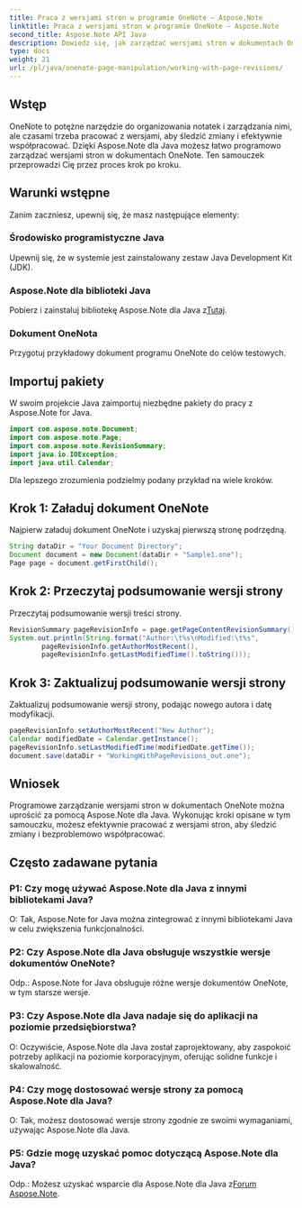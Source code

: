 ```yaml
---
title: Praca z wersjami stron w programie OneNote — Aspose.Note
linktitle: Praca z wersjami stron w programie OneNote — Aspose.Note
second_title: Aspose.Note API Java
description: Dowiedz się, jak zarządzać wersjami stron w dokumentach OneNote za pomocą Aspose.Note dla Java. Zawiera przewodnik krok po kroku dotyczący skutecznego śledzenia wersji i współpracy.
type: docs
weight: 21
url: /pl/java/onenote-page-manipulation/working-with-page-revisions/
---
```

## Wstęp

OneNote to potężne narzędzie do organizowania notatek i zarządzania nimi, ale czasami trzeba pracować z wersjami, aby śledzić zmiany i efektywnie współpracować. Dzięki Aspose.Note dla Java możesz łatwo programowo zarządzać wersjami stron w dokumentach OneNote. Ten samouczek przeprowadzi Cię przez proces krok po kroku.

## Warunki wstępne

Zanim zaczniesz, upewnij się, że masz następujące elementy:

### Środowisko programistyczne Java

Upewnij się, że w systemie jest zainstalowany zestaw Java Development Kit (JDK).

### Aspose.Note dla biblioteki Java

Pobierz i zainstaluj bibliotekę Aspose.Note dla Java z[Tutaj](https://releases.aspose.com/note/java/).

### Dokument OneNota

Przygotuj przykładowy dokument programu OneNote do celów testowych.

## Importuj pakiety

W swoim projekcie Java zaimportuj niezbędne pakiety do pracy z Aspose.Note for Java.

```java
import com.aspose.note.Document;
import com.aspose.note.Page;
import com.aspose.note.RevisionSummary;
import java.io.IOException;
import java.util.Calendar;
```

Dla lepszego zrozumienia podzielmy podany przykład na wiele kroków.

## Krok 1: Załaduj dokument OneNote

Najpierw załaduj dokument OneNote i uzyskaj pierwszą stronę podrzędną.

```java
String dataDir = "Your Document Directory";
Document document = new Document(dataDir + "Sample1.one");
Page page = document.getFirstChild();
```

## Krok 2: Przeczytaj podsumowanie wersji strony

Przeczytaj podsumowanie wersji treści strony.

```java
RevisionSummary pageRevisionInfo = page.getPageContentRevisionSummary();
System.out.println(String.format("Author:\t%s\nModified:\t%s",
        pageRevisionInfo.getAuthorMostRecent(),
        pageRevisionInfo.getLastModifiedTime().toString()));
```

## Krok 3: Zaktualizuj podsumowanie wersji strony

Zaktualizuj podsumowanie wersji strony, podając nowego autora i datę modyfikacji.

```java
pageRevisionInfo.setAuthorMostRecent("New Author");
Calendar modifiedDate = Calendar.getInstance();
pageRevisionInfo.setLastModifiedTime(modifiedDate.getTime());
document.save(dataDir + "WorkingWithPageRevisions_out.one");
```

## Wniosek

Programowe zarządzanie wersjami stron w dokumentach OneNote można uprościć za pomocą Aspose.Note dla Java. Wykonując kroki opisane w tym samouczku, możesz efektywnie pracować z wersjami stron, aby śledzić zmiany i bezproblemowo współpracować.

## Często zadawane pytania

### P1: Czy mogę używać Aspose.Note dla Java z innymi bibliotekami Java?

O: Tak, Aspose.Note for Java można zintegrować z innymi bibliotekami Java w celu zwiększenia funkcjonalności.

### P2: Czy Aspose.Note dla Java obsługuje wszystkie wersje dokumentów OneNote?

Odp.: Aspose.Note for Java obsługuje różne wersje dokumentów OneNote, w tym starsze wersje.

### P3: Czy Aspose.Note dla Java nadaje się do aplikacji na poziomie przedsiębiorstwa?

O: Oczywiście, Aspose.Note dla Java został zaprojektowany, aby zaspokoić potrzeby aplikacji na poziomie korporacyjnym, oferując solidne funkcje i skalowalność.

### P4: Czy mogę dostosować wersje strony za pomocą Aspose.Note dla Java?

O: Tak, możesz dostosować wersje strony zgodnie ze swoimi wymaganiami, używając Aspose.Note dla Java.

### P5: Gdzie mogę uzyskać pomoc dotyczącą Aspose.Note dla Java?

 Odp.: Możesz uzyskać wsparcie dla Aspose.Note dla Java z[Forum Aspose.Note](https://forum.aspose.com/c/note/28).